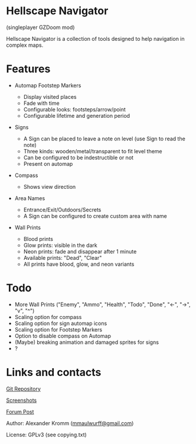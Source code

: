 # Hellscape Navigator
(singleplayer GZDoom mod)

Hellscape Navigator is a collection of tools designed to help navigation in
complex maps.

# Features

* Automap Footstep Markers
  * Display visited places
  * Fade with time
  * Configurable looks: footsteps/arrow/point
  * Configurable lifetime and generation period

* Signs
  * A Sign can be placed to leave a note on level (use Sign to read the note)
  * Three kinds: wooden/metal/transparent to fit level theme
  * Can be configured to be indestructible or not
  * Present on automap

* Compass
  * Shows view direction

* Area Names
  * Entrance/Exit/Outdoors/Secrets
  * A Sign can be configured to create custom area with name

* Wall Prints
  * Blood prints
  * Glow prints: visible in the dark
  * Neon prints: fade and disappear after 1 minute
  * Available prints: "Dead", "Clear"
  * All prints have blood, glow, and neon variants

# Todo

* More Wall Prints ("Enemy", "Ammo", "Health", "Todo", "Done", "<-", "->",
"v", "^")
* Scaling option for compass
* Scaling option for sign automap icons
* Scaling option for Footstep Markers
* Option to disable compass on Automap
* (Maybe) breaking animation and damaged sprites for signs
* ?

# Links and contacts

[Git Repository](https://github.com/mmaulwurff/hellscape-navigator)

[Screenshots](https://imgur.com/a/pZ10Hss)

[Forum Post](https://forum.zdoom.org/viewtopic.php?f=43&t=61643#p1068272)

Author: Alexander Kromm (mmaulwurff@gmail.com)

License: GPLv3 (see copying.txt)
